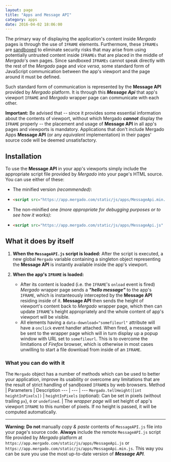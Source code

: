 ```yaml
---
layout: page
title: "Apps and Message API"
category: apps
date: 2016-04-02 18:06:00
---
```


The primary way of displaying the application's content inside *Mergado* pages is through the use of `IFRAME` elements. Furthermore, these `IFRAMEs` are [sandboxed](https://developer.mozilla.org/en-US/docs/Web/HTML/Element/iframe#attr-sandbox) to eliminate security risks that may arise from using potentially untrusted content inside `IFRAMEs` that are placed in the middle of *Mergado*'s own pages. Since sandboxed `IFRAMEs` cannot speak directly with the rest of the *Mergado* page and *vice versa*, some standard form of JavaScript communication between the app's viewport and the page around it must be defined.

Such standard form of communication is represented by the **Message API** provided by *Mergado* platform. It is through this ***Message Api*** that app's viewport `IFRAME` and *Mergado* wrapper page can communicate with each other.

**Important:** Be advised that -- since it provides some essential information about the contents of viewport, without which Mergado ***cannot*** display the `IFRAME` properly -- the placement and usage of **Message API** in all app's pages and viewports is mandatory. Applications that don't include Mergado Apps **Message API** (or any *equivalent* implementation) in their pages' source code will be deemed unsatisfactory.

## Installation
To use the **Message API** in your app's viewports simply include the appropriate script file provided by *Mergado* into your page's HTML source. You can use either of these:
- The minified version *(recommended)*:
- ```html
  <script src="https://app.mergado.com/static/js/apps/MessageApi.min.js" async></script>`
  ```
- The non-minified one *(more appropriate for debugging purposes or to see how it works)*:
- ```html
  <script src="https://app.mergado.com/static/js/apps/MessageApi.js" async></script>`
  ```

## What it does by itself
1. **When the `MessageAPI.js` script is loaded:**
After the script is executed, a new global `Mergado` variable containing a singleton object representing the **Message API** is instantly available inside the app's viewport.

2. **When the app's `IFRAME` is loaded:**
   - After its content is loaded (i.e. the `IFRAME`'s `onload` event is fired) *Mergado* wrapper page sends a ***"hello message"*** to the app's `IFRAME`, which is instanteously intercepted by the **Message API** residing inside of it. **Message API** then sends the height of viewport's content back to *Mergado* wrapper page, which then can update `IFRAME`'s height appropriately and the whole content of app's viewport will be visible.
   - All elements having a `data-download="somefileurl"` attribute will have a `onclick` event handler attached. When fired, a message will be sent to the wrapper page which will in turn display up a popup window with URL set to `somefileurl`. This is to overcome the limitations of *Firefox* browser, which is otherwise in most cases unwilling to start a file download from inside of an `IFRAME`.

### What you can do with it
The `Mergado` object has a number of methods which can be used to better your application, improve its usability or overcome any limitations that are the result of strict handling of sandboxed `IFRAME`s by web browsers.
Method | Parameters | Description
--- | --- | ---
`Mergado.tellHeight([int heightInPixels])` | `heightInPixels` (optional): Can be set in pixels (without trailing `px`), `0` or `undefined`. | The *wrapper page* will set height of app's viewport `IFRAME` to this number of pixels. If no height is passed, it will be computed automatically.

---

**Warning: Do not** manually *copy & paste* contents of `MessageAPI.js` file into your page's source code. **Always** include the remote `MessageAPI.js` script file provided by *Mergado* platform at `https://app.mergado.com/static/js/apps/MessageApi.js` or `https://app.mergado.com/static/js/apps/MessageApi.min.js`. This way you can be sure you use the most up-to-date version of ***Message API***.
